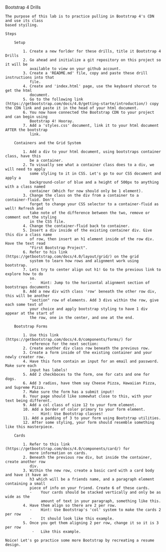 Bootstrap 4 Drills

    The purpose of this lab is to practice pulling in Bootstrap 4's CDN and use its class
    based styiling.

    Steps

        Setup

            1. Create a new forlder for these drills, title it Bootstrap 4 Drills
            2. Go ahead and initialize a git repository on this project so it will be
               available to view on your github account.
            3. Create a 'README.md' file, copy and paste these drill instructions into that
               file.
            4. Create and 'index.html' page, use the keyboard shorcut to get the html
               document.
            5. Go to the following link (https://getbootstrap.com/docs/4.0/getting-starte/introduction/) copy the CDN link and paste it in the head of your html document.
            6. You now have connected the Bootstrap CDN to your project and can begin using
               Bootstrap 4! Hooray.
            7. Add a 'styles.css' document, link it to your html document AFTER the bootstrap
               link.

        Containers and the Grid System

            1. Add a div to your html document, using bootstraps container class, have this 
               be a container.
            2. To visually see what a container class does to a div, we will need to apply 
               some styling to it in CSS. Let's go to our CSS document and apply a
               background-color of blue and a height of 500px to anything with a class named 
               container (Which for now should only be 1 element).
            3. Change the class on the div from a container to a container-fluid. Don't 
               forget to change your CSS selector to a container-fluid as well! Refresh and 
               take note of the difference between the two, remove or comment out the styling 
               in the CSS file.
            4. Change the container-fluid back to container.
            5. Insert a div inside of the existing container div. Give this div a class name 
               of row, then insert an h1 element inside of the row div. Have the text read
               "First Bootstrap Project".
            6. Refer to his link (https://getbootstrap.com/docs/4.0/layout/grid/) on the grid
               system to learn how rows and alignment work using bootstrap.
            7. Lets try to center align out h1! Go to the previous link to explore how to do
               so.
               ·    Hint: Jump to the horizontal alignment section of bootstraps documents
            8. Add a new div with class 'row' beneath the other row div, this will be another
               "section" row of elements. Add 3 divs within the row, give each some text of
               your choice and apply bootstrap styling to have 1 div appear at the start of
               the row, one in the center, and one at the end.

        Bootstrap Forms

            1. Use this link (https://getbootstrap.com/docs/4.0/components/forms/) for
               reference for the next section:
            2. Create another div class row beneath the previous row.
            3. Create a form inside of the existing container and your newly creater row.
            4. Have this form contain an input for an email and password. Make sure each
               input has labels!
            5. Add 2 checkboces to the form, one for cats and one for dogs.
            6. Add 3 radios, have them say Cheese Pizza, Hawaiian Pizza, and Supreme Pizza.
            7. Make sure the form has a submit input!
            8. Your page should like somewhat close to this, with your text being different.
            9. Add a col class of size 12 to your form element.
            10. Add a border of color primary to your form element.
                ·   Hint: Use Bootstrap classes!
            11. Add a padding of 3 to your form using Bootstrap utilities.
            12. After some styling, your form should resemble something like this masterpiece.

        Cards

            1. Refer to this link (https://getbootstrap.com/docs/4.0/components/card/) for
               more information on cards.
            2. Beneath the previous row div, but inside the container, create another row
               div.
            3. Within the new row, create a basic card with a card body and have it have an
               h3 which will be a friends name, and a paragraph element containing a small
               piece of info on your friend. Create 6 of these cards.
               ·    Your cards should be stacked vertically and only be as wide as the
                    amount of text in your paragraph, something like this.
            4. Have them align so there are 2 per row.
               ·    Hint: Use Bootstrap's 'col' system to make the cards 2 per row
               ·    It should look like this example.
            5. Once you get them aligning 2 per row, change it so it is 3 per row
                ·   Like this example.
            
    Noice! Let's go practice some more Bootstrap by recreating a resume design.